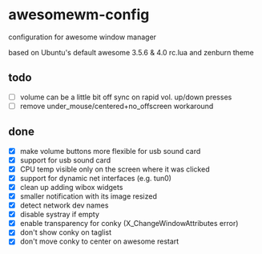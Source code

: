 # awesomewm-config
configuration for awesome window manager

based on Ubuntu's default awesome 3.5.6 & 4.0 rc.lua and zenburn theme

## todo
- [ ] volume can be a little bit off sync on rapid vol. up/down presses
- [ ] remove under_mouse/centered+no_offscreen workaround

## done
- [x] make volume buttons more flexible for usb sound card
- [x] support for usb sound card
- [x] CPU temp visible only on the screen where it was clicked
- [x] support for dynamic net interfaces (e.g. tun0)
- [x] clean up adding wibox widgets
- [x] smaller notification with its image resized
- [x] detect network dev names
- [x] disable systray if empty
- [x] enable transparency for conky (X_ChangeWindowAttributes error)
- [x] don't show conky on taglist
- [x] don't move conky to center on awesome restart
